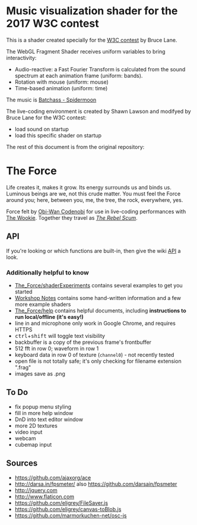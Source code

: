 # Music visualization shader for the 2017 W3C contest

This is a shader created specially for the [W3C contest](https://www.w3.org/2017/WWW26/contests.html) by Bruce Lane.

The WebGL Fragment Shader receives uniform variables to bring interactivity:
- Audio-reactive: a Fast Fourier Transform is calculated from the sound spectrum at each animation frame (uniform: bands).
- Rotation with mouse (uniform: mouse)
- Time-based animation (uniform: time)

The music is [Batchass - Spidermoon](https://soundcloud.com/batchass/spidermoon)

The live-coding environment is created by Shawn Lawson and modifyed by Bruce Lane for the W3C contest:
- load sound on startup
- load this specific shader on startup

The rest of this document is from the original repository:

# The Force

Life creates it, makes it grow. Its energy surrounds us and binds us. Luminous beings are we, not this crude matter. You must feel the Force around you; here, between you, me, the tree, the rock, everywhere, yes.

Force felt by [Obi-Wan Codenobi](http://shawnlawson.com) for use in live-coding performances with [The Wookie](http://ryanrosssmith.com). Together they travel as [_The Rebel Scum_](http://codenobiandwookie.com).

## API
If you're looking or which functions are built-in, then give the wiki [API](./wiki/API) a look.

### Additionally helpful to know

- [The_Force/shaderExperiments](./shaderExperiments) contains several examples to get you started
- [Workshop Notes](https://github.com/shawnlawson/The_Force_Workshop) contains some hand-written information and a few more example shaders
- [The_Force/help](./help) contains helpful documents, including **instructions to run local/offline (it's easy!)**
- line in and microphone only work in Google Chrome, and requires HTTPS
- <kbd>ctrl</kbd>+<kbd>shift</kbd> will toggle text visibility
- backbuffer is a copy of the previous frame's frontbuffer
- 512 fft in row 0; waveform in row 1
- keyboard data in row 0 of texture (`channel0`) - not recently tested
- open file is not totally safe; it's only checking for filename extension ".frag"
- images save as .png


## To Do 

- fix popup menu styling
- fill in more help window
- DnD into text editor window
- more 2D textures
- video input
- webcam 
- cubemap input


## Sources

* https://github.com/ajaxorg/ace
* http://darsa.in/fpsmeter/ also https://github.com/darsain/fpsmeter
* http://jquery.com
* http://www.flaticon.com
* https://github.com/eligrey/FileSaver.js
* https://github.com/eligrey/canvas-toBlob.js
* https://github.com/marmorkuchen-net/osc-js

